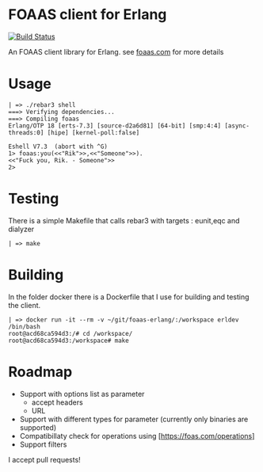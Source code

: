# FOAAS client for Erlang

[![Build Status](https://travis-ci.org/rikribbers/foaas-erlang.svg?branch=master)](https://travis-ci.org/rikribbers/foaas-erlang)

An FOAAS client library for Erlang. see [foaas.com](http://foaas.com) for more details

# Usage

    | => ./rebar3 shell
    ===> Verifying dependencies...
    ===> Compiling foaas
    Erlang/OTP 18 [erts-7.3] [source-d2a6d81] [64-bit] [smp:4:4] [async-threads:0] [hipe] [kernel-poll:false]

    Eshell V7.3  (abort with ^G)
    1> foaas:you(<<"Rik">>,<<"Someone">>).
    <<"Fuck you, Rik. - Someone">>
    2>

# Testing

There is a simple Makefile that calls rebar3 with targets : eunit,eqc and dialyzer

    | => make

# Building

In the folder docker there is a Dockerfile that I use for building and testing the client.

    | => docker run -it --rm -v ~/git/foaas-erlang/:/workspace erldev  /bin/bash
    root@acd68ca594d3:/# cd /workspace/
    root@acd68ca594d3:/workspace# make


# Roadmap

 * Support with options list as parameter
     * accept headers
     * URL
 * Support with different types for parameter (currently only binaries are supported)
 * Compatibillaty check for operations using [https://foas.com/operations]
 * Support filters


I accept pull requests!


